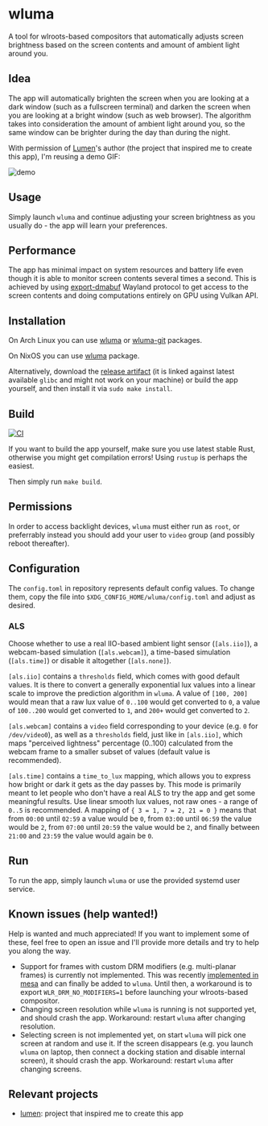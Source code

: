 # wluma

A tool for wlroots-based compositors that automatically adjusts screen brightness based on the screen contents and amount of ambient light around you.

## Idea

The app will automatically brighten the screen when you are looking at a dark window (such as a fullscreen terminal) and darken the screen when you are looking at a bright window (such as web browser). The algorithm takes into consideration the amount of ambient light around you, so the same window can be brighter during the day than during the night.

With permission of [Lumen](https://github.com/anishathalye/lumen)'s author (the project that inspired me to create this app), I'm reusing a demo GIF:

![demo](https://user-images.githubusercontent.com/1177900/82347130-8bd22b80-99f7-11ea-8545-0d311240a30d.gif)

## Usage

Simply launch `wluma` and continue adjusting your screen brightness as you usually do - the app will learn your preferences.

## Performance

The app has minimal impact on system resources and battery life even though it is able to monitor screen contents several times a second. This is achieved by using [export-dmabuf](https://github.com/swaywm/wlr-protocols/blob/master/unstable/wlr-export-dmabuf-unstable-v1.xml) Wayland protocol to get access to the screen contents and doing computations entirely on GPU using Vulkan API.

## Installation

On Arch Linux you can use [wluma](https://aur.archlinux.org/packages/wluma/) or [wluma-git](https://aur.archlinux.org/packages/wluma-git/) packages.

On NixOS you can use [wluma](https://search.nixos.org/packages?channel=unstable&show=wluma&from=0&size=50&sort=relevance&type=packages&query=wluma) package.

Alternatively, download the [release artifact](https://github.com/maximbaz/wluma/releases) (it is linked against latest available `glibc` and might not work on your machine) or build the app yourself, and then install it via `sudo make install`.

## Build

[![CI](https://github.com/maximbaz/wluma/actions/workflows/ci.yml/badge.svg)](https://github.com/maximbaz/wluma/actions/workflows/ci.yml)

If you want to build the app yourself, make sure you use latest stable Rust, otherwise you might get compilation errors! Using `rustup` is perhaps the easiest.

Then simply run `make build`.

## Permissions

In order to access backlight devices, `wluma` must either run as `root`, or preferrably instead you should add your user to `video` group (and possibly reboot thereafter).

## Configuration

The `config.toml` in repository represents default config values. To change them, copy the file into `$XDG_CONFIG_HOME/wluma/config.toml` and adjust as desired.

### ALS

Choose whether to use a real IIO-based ambient light sensor (`[als.iio]`), a webcam-based simulation (`[als.webcam]`), a time-based simulation (`[als.time]`) or disable it altogether (`[als.none]`).

`[als.iio]` contains a `thresholds` field, which comes with good default values. It is there to convert a generally exponential lux values into a linear scale to improve the prediction algorithm in `wluma`. A value of `[100, 200]` would mean that a raw lux value of `0..100` would get converted to `0`, a value of `100..200` would get converted to `1`, and `200+` would get converted to `2`.

`[als.webcam]` contains a `video` field corresponding to your device (e.g. `0` for `/dev/video0`), as well as a `thresholds` field, just like in `[als.iio]`, which maps "perceived lightness" percentage (0..100) calculated from the webcam frame to a smaller subset of values (default value is recommended).

`[als.time]` contains a `time_to_lux` mapping, which allows you to express how bright or dark it gets as the day passes by. This mode is primarily meant to let people who don't have a real ALS to try the app and get some meaningful results. Use linear smooth lux values, not raw ones - a range of `0..5` is recommended. A mapping of `{ 3 = 1, 7 = 2, 21 = 0 }` means that from `00:00` until `02:59` a value would be `0`, from `03:00` until `06:59` the value would be `2`, from `07:00` until `20:59` the value would be `2`, and finally between `21:00` and `23:59` the value would again be `0`.

## Run

To run the app, simply launch `wluma` or use the provided systemd user service.

## Known issues (help wanted!)

Help is wanted and much appreciated! If you want to implement some of these, feel free to open an issue and I'll provide more details and try to help you along the way.

- Support for frames with custom DRM modifiers (e.g. multi-planar frames) is currently not implemented. This was recently [implemented in mesa](https://gitlab.freedesktop.org/mesa/mesa/-/merge_requests/1466) and can finally be added to `wluma`. Until then, a workaround is to export `WLR_DRM_NO_MODIFIERS=1` before launching your wlroots-based compositor.
- Changing screen resolution while `wluma` is running is not supported yet, and should crash the app. Workaround: restart `wluma` after changing resolution.
- Selecting screen is not implemented yet, on start `wluma` will pick one screen at random and use it. If the screen disappears (e.g. you launch `wluma` on laptop, then connect a docking station and disable internal screen), it should crash the app. Workaround: restart `wluma` after changing screens.

## Relevant projects

- [lumen](https://github.com/anishathalye/lumen): project that inspired me to create this app

